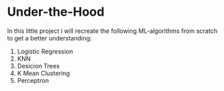 # Under-the-Hood
In this little project i will recreate the following ML-algorithms from scratch to get a better understanding:
1. Logistic Regression
2. KNN
3. Desicion Trees
4. K Mean Clustering 
5. Perceptron
